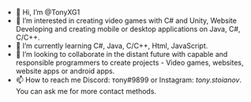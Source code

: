 - 👋 Hi, I’m @TonyXG1
- 👀 I’m interested in creating video games with C# and Unity, Website Developing and creating mobile or desktop applications on Java, C#, C/C++.
- 🌱 I’m currently learning C#, Java, C/C++, Html, JavaScript.
- 💞️ I’m looking to collaborate in the distant future with capable and responsible programmers to create projects - Video games, websites, website apps or android apps.
- 📫 How to reach me Discord: тony#9899 or Instagram: _tony.stoianov_. You can ask me for more contact methods.

<!---
TonyXG1/TonyXG1 is a ✨ special ✨ repository because its `README.md` (this file) appears on your GitHub profile.
You can click the Preview link to take a look at your changes.
--->
